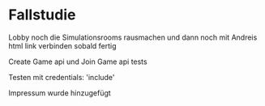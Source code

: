 # Fallstudie

Lobby noch die Simulationsrooms rausmachen
und dann noch mit Andreis html link verbinden sobald fertig

Create Game api und Join Game api tests

Testen mit credentials: 'include'

Impressum wurde hinzugefügt